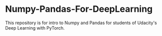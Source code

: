 # Numpy-Pandas-For-DeepLearning
This repository is for intro to Numpy and Pandas for students of Udacity's Deep Learning with PyTorch.
